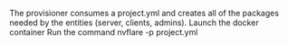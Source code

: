 The provisioner consumes a project.yml and creates all of the packages needed by the entities (server, clients, admins).
Launch the docker container
Run the command
nvflare -p project.yml

